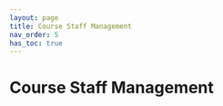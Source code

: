 ```yaml
---
layout: page
title: Course Staff Management
nav_order: 5
has_toc: true
---
```


# Course Staff Management
